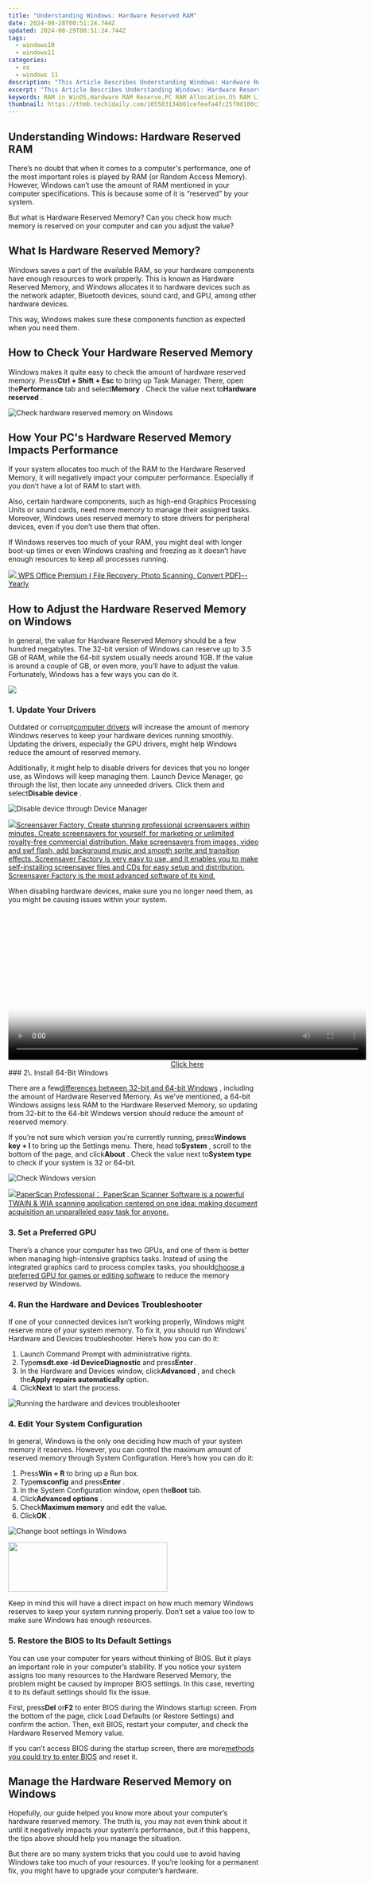 ```yaml
---
title: "Understanding Windows: Hardware Reserved RAM"
date: 2024-08-28T00:51:24.744Z
updated: 2024-08-29T00:51:24.744Z
tags:
  - windows10
  - windows11
categories:
  - os
  - windows 11
description: "This Article Describes Understanding Windows: Hardware Reserved RAM"
excerpt: "This Article Describes Understanding Windows: Hardware Reserved RAM"
keywords: RAM in WinOS,Hardware RAM Reserve,PC RAM Allocation,OS RAM Limits,System RAM Setup,Memory Space Usage,Windows RAM Concept
thumbnail: https://thmb.techidaily.com/105583134b01cefeafa4fc25f0d100c3206487cae2d19190125a50a9ecf80d6e.jpg
---
```


## Understanding Windows: Hardware Reserved RAM

 There’s no doubt that when it comes to a computer's performance, one of the most important roles is played by RAM (or Random Access Memory). However, Windows can’t use the amount of RAM mentioned in your computer specifications. This is because some of it is “reserved” by your system.

 But what is Hardware Reserved Memory? Can you check how much memory is reserved on your computer and can you adjust the value?

## What Is Hardware Reserved Memory?

 Windows saves a part of the available RAM, so your hardware components have enough resources to work properly. This is known as Hardware Reserved Memory, and Windows allocates it to hardware devices such as the network adapter, Bluetooth devices, sound card, and GPU, among other hardware devices.

 This way, Windows makes sure these components function as expected when you need them.

## How to Check Your Hardware Reserved Memory

 Windows makes it quite easy to check the amount of hardware reserved memory. Press**Ctrl + Shift + Esc** to bring up Task Manager. There, open the**Performance** tab and select**Memory** . Check the value next to**Hardware reserved** .

![Check hardware reserved memory on Windows](https://static1.makeuseofimages.com/wordpress/wp-content/uploads/2023/03/check-reserved-memory-1.jpg)

## How Your PC's Hardware Reserved Memory Impacts Performance

 If your system allocates too much of the RAM to the Hardware Reserved Memory, it will negatively impact your computer performance. Especially if you don’t have a lot of RAM to start with.

 Also, certain hardware components, such as high-end Graphics Processing Units or sound cards, need more memory to manage their assigned tasks. Moreover, Windows uses reserved memory to store drivers for peripheral devices, even if you don’t use them that often.

 If Windows reserves too much of your RAM, you might deal with longer boot-up times or even Windows crashing and freezing as it doesn’t have enough resources to keep all processes running.

<!-- affiliate ads begin -->
<a href="https://secure.2checkout.com/order/checkout.php?PRODS=38729081&QTY=1&AFFILIATE=108875&CART=1"><img src="https://website-prod.cache.wpscdn.com/img/wps-writer-free-word-processor-1x.3d9c80d.png" border="0">
WPS Office Premium ( File Recovery, Photo Scanning, Convert PDF)--Yearly</a>
<!-- affiliate ads end -->
## How to Adjust the Hardware Reserved Memory on Windows

 In general, the value for Hardware Reserved Memory should be a few hundred megabytes. The 32-bit version of Windows can reserve up to 3.5 GB of RAM, while the 64-bit system usually needs around 1GB. If the value is around a couple of GB, or even more, you’ll have to adjust the value. Fortunately, Windows has a few ways you can do it.

<!-- affiliate ads begin -->
<a href="https://store.nero.com/order/checkout.php?PRODS=22889392&QTY=1&AFFILIATE=108875&CART=1"><img src="http://webstatic.nero.com/nero2015-com-wAssets/img/affiliate/media/banner728-90eng.jpg" border="0"></a>
<!-- affiliate ads end -->
### 1\. Update Your Drivers

 Outdated or corrupt[computer drivers](https://www.makeuseof.com/computer-drivers-what-are-they-why-should-you-update/) will increase the amount of memory Windows reserves to keep your hardware devices running smoothly. Updating the drivers, especially the GPU drivers, might help Windows reduce the amount of reserved memory.

 Additionally, it might help to disable drivers for devices that you no longer use, as Windows will keep managing them. Launch Device Manager, go through the list, then locate any unneeded drivers. Click them and select**Disable device** .

![Disable device through Device Manager](https://static1.makeuseofimages.com/wordpress/wp-content/uploads/2023/03/disable-device-1.jpg)

<!-- affiliate ads begin -->
<a href="https://secure.2checkout.com/order/checkout.php?PRODS=194977&QTY=1&AFFILIATE=108875&CART=1"><img src="https://www.blumentals.net/scrfactory/images/screensaver-software.png" border="0">Screensaver Factory, Create stunning professional screensavers within minutes. Create screensavers for yourself, for marketing or unlimited royalty-free commercial distribution. Make screensavers from images, video and swf flash, add background music and smooth sprite and transition effects. Screensaver Factory is very easy to use, and it enables you to make self-installing screensaver files and CDs for easy setup and distribution. Screensaver Factory is the most advanced software of its kind.</a>
<!-- affiliate ads end -->
 When disabling hardware devices, make sure you no longer need them, as you might be causing issues within your system.

<!-- affiliate ads begin -->
<span id="1993652">
					<video width="720" height="300" style="cursor:pointer"
           poster="//a.impactradius-go.com/display-clicktoplayimage/1993652.jpeg"
           onclick="if(!this.playClicked){this.play();this.setAttribute('controls',true);this.playClicked=true;}">
	   <source src="//a.impactradius-go.com/display-ad/22993-1993652">
	   <img src="//a.impactradius-go.com/display-clicktoplayimage/1993652.jpeg" style="border: none; height: 100%; width: 100%; object-fit: contain">
	</video>
	<div style="width:720px;text-align:center"><a href="javascript:window.open(decodeURIComponent('https%3A%2F%2Fhomestyler.sjv.io%2Fc%2F5597632%2F1993652%2F22993'), '_blank');void(0);">Click here</a></div>
</span>
<img height="0" width="0" src="https://imp.pxf.io/i/5597632/1993652/22993" style="position:absolute;visibility:hidden;" border="0" />
<!-- affiliate ads end -->
### 2\. Install 64-Bit Windows

 There are a few[differences between 32-bit and 64-bit Windows](https://www.makeuseof.com/tag/difference-32-bit-64-bit-windows/) , including the amount of Hardware Reserved Memory. As we’ve mentioned, a 64-bit Windows assigns less RAM to the Hardware Reserved Memory, so updating from 32-bit to the 64-bit Windows version should reduce the amount of reserved memory.

 If you’re not sure which version you’re currently running, press**Windows key + I** to bring up the Settings menu. There, head to**System** , scroll to the bottom of the page, and click**About** . Check the value next to**System type** to check if your system is 32 or 64-bit.

![Check Windows version](https://static1.makeuseofimages.com/wordpress/wp-content/uploads/2023/03/windows-64bit-1.jpg)

<!-- affiliate ads begin -->
<a href="https://secure.2checkout.com/order/checkout.php?PRODS=37540879&QTY=1&AFFILIATE=108875&CART=1"><img src="https://paperscan.orpalis.com/img/content/You_prefer_to_use.png" border="0">PaperScan Professional： PaperScan Scanner Software is a powerful TWAIN & WIA scanning application centered on one idea: making document acquisition an unparalleled easy task for anyone.</a>
<!-- affiliate ads end -->
### 3\. Set a Preferred GPU

 There’s a chance your computer has two GPUs, and one of them is better when managing high-intensive graphics tasks. Instead of using the integrated graphics card to process complex tasks, you should[choose a preferred GPU for games or editing software](https://www.makeuseof.com/windows-10-choose-preferred-gpu/) to reduce the memory reserved by Windows.

### 4\. Run the Hardware and Devices Troubleshooter

 If one of your connected devices isn’t working properly, Windows might reserve more of your system memory. To fix it, you should run Windows’ Hardware and Devices troubleshooter. Here’s how you can do it:

1. Launch Command Prompt with administrative rights.
2. Type**msdt.exe -id DeviceDiagnostic** and press**Enter** .
3. In the Hardware and Devices window, click**Advanced** , and check the**Apply repairs automatically** option.
4. Click**Next** to start the process.

![Running the hardware and devices troubleshooter](https://static1.makeuseofimages.com/wordpress/wp-content/uploads/2023/03/hardware-devices-1.jpg)

### 4\. Edit Your System Configuration

 In general, Windows is the only one deciding how much of your system memory it reserves. However, you can control the maximum amount of reserved memory through System Configuration. Here’s how you can do it:

1. Press**Win + R** to bring up a Run box.
2. Type**msconfig** and press**Enter** .
3. In the System Configuration window, open the**Boot** tab.
4. Click**Advanced options** .
5. Check**Maximum memory** and edit the value.
6. Click**OK** .

![Change boot settings in Windows](https://static1.makeuseofimages.com/wordpress/wp-content/uploads/2023/03/boot-settings-1.jpg)

<!-- affiliate ads begin -->
<a href="https://godlikehost.sjv.io/c/5597632/1920054/21774" target="_top" id="1920054"><img src="//a.impactradius-go.com/display-ad/21774-1920054" border="0" alt="" width="320" height="100"/></a><img height="0" width="0" src="https://imp.pxf.io/i/5597632/1920054/21774" style="position:absolute;visibility:hidden;" border="0" />
<!-- affiliate ads end -->
 Keep in mind this will have a direct impact on how much memory Windows reserves to keep your system running properly. Don’t set a value too low to make sure Windows has enough resources.

### 5\. Restore the BIOS to Its Default Settings

 You can use your computer for years without thinking of BIOS. But it plays an important role in your computer’s stability. If you notice your system assigns too many resources to the Hardware Reserved Memory, the problem might be caused by improper BIOS settings. In this case, reverting it to its default settings should fix the issue.

 First, press**Del** or**F2** to enter BIOS during the Windows startup screen. From the bottom of the page, click Load Defaults (or Restore Settings) and confirm the action. Then, exit BIOS, restart your computer, and check the Hardware Reserved Memory value.

 If you can’t access BIOS during the startup screen, there are more[methods you could try to enter BIOS](https://www.makeuseof.com/tag/enter-bios-computer/) and reset it.

## Manage the Hardware Reserved Memory on Windows

 Hopefully, our guide helped you know more about your computer’s hardware reserved memory. The truth is, you may not even think about it until it negatively impacts your system’s performance, but if this happens, the tips above should help you manage the situation.

 But there are so many system tricks that you could use to avoid having Windows take too much of your resources. If you’re looking for a permanent fix, you might have to upgrade your computer’s hardware.


<ins class="adsbygoogle"
     style="display:block"
     data-ad-format="autorelaxed"
     data-ad-client="ca-pub-7571918770474297"
     data-ad-slot="1223367746"></ins>



<ins class="adsbygoogle"
     style="display:block"
     data-ad-client="ca-pub-7571918770474297"
     data-ad-slot="8358498916"
     data-ad-format="auto"
     data-full-width-responsive="true"></ins>


